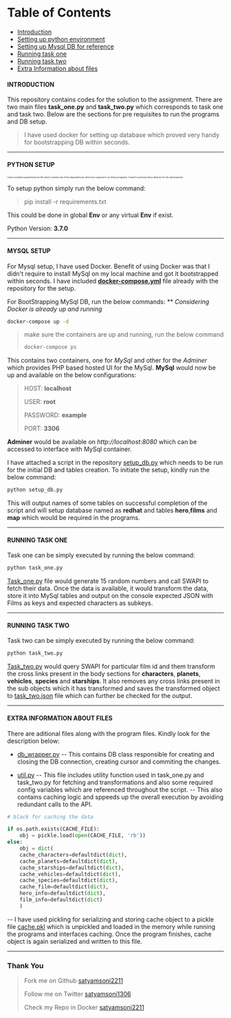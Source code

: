 
# Table of Contents
- [Introduction](#introduction)
- [Setting up python environment](#python_setup)
- [Setting up Mysql DB for reference](#mysql_setup)
- [Running task one](#task_one)
- [Running task two](#task_two)
- [Extra Information about files](#extra_info)

####  INTRODUCTION <a id='introduction'></a>
This repository contains codes for the solution to the assignment. There are two main files **task_one.py** and **task_two.py**  which corresponds to task one and task two. Below are the sections for pre requisites to run the programs and DB setup.
> I have used docker for setting up database which proved very handy for bootstrapping DB within seconds.

____

#### PYTHON SETUP <a id='python_setup'></a>

<p style='font-size:5px;'> I have included requirements.txt file which contains list of the dependencies which are required to run these programs. I haven't used any fancy libraries for the development. </p>

To setup python simply run the below command:
>pip install -r requirements.txt

This could be done in global **Env** or any virtual **Env** if exist.

Python Version: **3.7.0**

____

#### MYSQL SETUP <a id='mysql_setup'></a>

For Mysql setup, I have used Docker. Benefit of using Docker was that I didn't require to install MySql on my local machine and got it bootstrapped within seconds. I have included [**docker-compose.yml**](https://docs.docker.com/compose/compose-file/) file already with the repository for the setup.

For BootStrapping MySql DB, run the below commands: 
** _Considering Docker is already up and running_

```sh
docker-compose up -d
```
>  make sure the containers are up and running, run the below command
>  ```sh
>  docker-compose ps
>  ```

This contains two containers, one for *MySql* and other for the *Adminer* which provides PHP based hosted UI for the MySql.
**MySql** would now be up and available on the below configurations:

> HOST: **localhost**
>
> USER: **root**
>
> PASSWORD: **example**
>
> PORT: **3306**

**Adminer** would be available on *http://localhost:8080* which can be accessed to interface with MySql container.

I have attached a script in the repository [setup_db.py](https://github.com/satyamsoni2211/redhat_assignment/blob/master/setup_db.py "setup_db.py") which needs to be run for the initial DB and tables creation. To initiate the setup, kindly run the below command:
```sh
python setup_db.py
```

This will output names of some tables on successful completion of the script and will setup database named as **redhat** and tables **hero**,**films** and **map** which would be required in the programs.

____

#### RUNNING TASK ONE <a id='task_one'></a>

Task one can be simply executed by running the below command:

```sh
python task_one.py
```

[Task_one.py](https://github.com/satyamsoni2211/redhat_assignment/blob/master/task_one.py) file would generate 15 random numbers and call SWAPI to fetch their data. Once the data is available, it would transform the data, store it into MySql tables and output on the console expected JSON with Films as keys and expected characters as subkeys.

___

#### RUNNING TASK TWO<a id='task_two'></a>

Task two can be simply executed by running the below command:

```sh
python task_two.py
```

[Task_two.py](https://github.com/satyamsoni2211/redhat_assignment/blob/master/task_two.py) would query SWAPI for particular film id and them transform the cross links present in the body sections for **characters**, **planets**, **vehicles**, **species** and **starships**. It also removes any cross links present in the sub objects which it has transformed and saves the transformed object to [task_two.json](https://github.com/satyamsoni2211/redhat_assignment/blob/master/task_two.json) file which can further be checked for the output.

___

#### EXTRA INFORMATION ABOUT FILES <a id='extra_info'></a>

There are aditional files along with the program files. Kindly look for the description below:

- [db_wrapper.py](https://github.com/satyamsoni2211/redhat_assignment/blob/master/db_wrapper.py)
-- This contains DB class responsible for creating and closing the DB connection, creating cursor and commiting the changes.

- [util.py](https://github.com/satyamsoni2211/redhat_assignment/blob/master/util.py)
-- This file includes utility function used in task_one.py and task_two.py for fetching and transformations and also some required config variables which are referenced throughout the script.
-- This also contains caching logic and sppeeds up the overall execution by avoiding redundant calls to the API.
```py
# black for caching the data

if os.path.exists(CACHE_FILE):
	obj = pickle.load(open(CACHE_FILE, 'rb'))
else:
	obj = dict(
	cache_characters=defaultdict(dict),
	cache_planets=defaultdict(dict),
	cache_starships=defaultdict(dict),
	cache_vehicles=defaultdict(dict),
	cache_species=defaultdict(dict),
	cache_film=defaultdict(dict),
	hero_info=defaultdict(dict),
	film_info=defaultdict(dict)
	)
```
-- I have used pickling for serializing and storing cache object to a pickle file [cache.pkl](https://github.com/satyamsoni2211/redhat_assignment/blob/master/cache.pkl) which is unpickled and loaded in the memory while running the programs and interfaces caching. Once the program finishes, cache object is again serialized and written to this file.

___

### Thank You

>Fork me on Github [satyamsoni2211](https://github.com/satyamsoni2211)
>
> Follow me on Twitter [satyamsoni1306](https://twitter.com/satyam_soni1306)
>
> Check my Repo in Docker [satyamsoni2211](https://hub.docker.com/u/satyamsoni2211)

